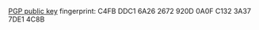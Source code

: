 [PGP public key](https://github.com/sanrothodi/sanrothodi.com/blob/master/sanrothodi.asc) fingerprint: C4FB DDC1 6A26 2672 920D  0A0F C132 3A37 7DE1 4C8B
